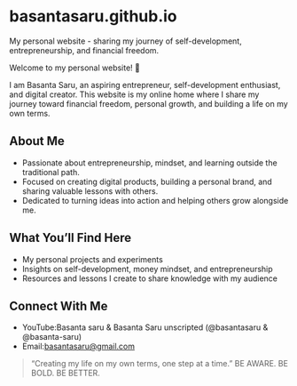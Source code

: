# basantasaru.github.io
My personal website - sharing my journey of self-development, entrepreneurship, and financial freedom.

Welcome to my personal website! 🌟

I am Basanta Saru, an aspiring entrepreneur, self-development enthusiast, and digital creator. This website is my online home where I share my journey toward financial freedom, personal growth, and building a life on my own terms.

## About Me
- Passionate about entrepreneurship, mindset, and learning outside the traditional path.
- Focused on creating digital products, building a personal brand, and sharing valuable lessons with others.
- Dedicated to turning ideas into action and helping others grow alongside me.

## What You’ll Find Here
- My personal projects and experiments
- Insights on self-development, money mindset, and entrepreneurship
- Resources and lessons I create to share knowledge with my audience

## Connect With Me
- YouTube:Basanta saru & Basanta Saru unscripted (@basantasaru & @basanta-saru)
- Email:basantasaru@gmail.com

> “Creating my life on my own terms, one step at a time.”
BE AWARE. BE BOLD. BE BETTER. 

